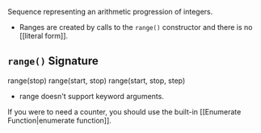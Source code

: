 Sequence representing an arithmetic progression of integers.
- Ranges are created by calls to the `range()` constructor and there is no [[literal form]].


## `range()` Signature

range(stop)
range(start, stop)
range(start, stop, step)

- range doesn't support keyword arguments.

If you were to need a counter, you should use the built-in [[Enumerate Function|enumerate function]]. 